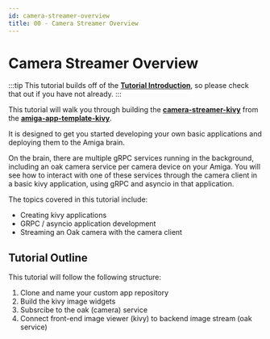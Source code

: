 ```yaml
---
id: camera-streamer-overview
title: 00 - Camera Streamer Overview
---
```


# Camera Streamer Overview

:::tip
This tutorial builds off of the
[**Tutorial Introduction**](/docs/tutorials/introduction/tutorial-introduction),
so please check that out if you have not already.
:::

This tutorial will walk you through building the [**camera-streamer-kivy**](https://github.com/farm-ng/camera-streamer-kivy)
from the [**amiga-app-template-kivy**](https://github.com/farm-ng/amiga-app-template-kivy).

It is designed to get you
started developing your own basic applications and deploying them
to the Amiga brain.

On the brain, there are multiple gRPC services running in the
background, including an oak camera service per camera device on
your Amiga.
You will see how to interact with one of these services through
the camera client in a basic kivy application,
using gRPC and asyncio in that application.

The topics covered in this tutorial include:

- Creating kivy applications
- GRPC / asyncio application development
- Streaming an Oak camera with the camera client

## Tutorial Outline

This tutorial will follow the following structure:

1. Clone and name your custom app repository
2. Build the kivy image widgets
3. Subsrcibe to the oak (camera) service
4. Connect front-end image viewer (kivy) to backend image stream (oak service)

<!--
## Block diagram

```mermaid
flowchart BT;

    subgraph kivy_window
        direction LR
        ImageTexture
    end

    subgraph AmigaOS
        OakCameraServices
        CanbusService
    end

    subgraph CameraStreamerApp
        OakCameraClient -- decoded jpeg -- ImageTexture
    end

    subgraph OakCameraServices
        direction LR
        Oak0
        Oak1
        Oak2
        Oak3
    end

    Oak0 -- streamFrames rpc -- OakCameraClient
```-->
